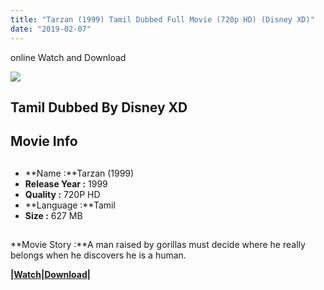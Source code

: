 ```yaml
---
title: "Tarzan (1999) Tamil Dubbed Full Movie (720p HD) (Disney XD)"
date: "2019-02-07"
---
```


online Watch and Download

[![](https://1.bp.blogspot.com/-Xu6MksGaDPs/WqoqFadRurI/AAAAAAAAAEM/cinaQSGjeRE6M4IXZJyXvnjLeMkuuVGcQCLcBGAs/s640/The_Legend_of_Tarzan_wallpaper.jpg)](https://1.bp.blogspot.com/-Xu6MksGaDPs/WqoqFadRurI/AAAAAAAAAEM/cinaQSGjeRE6M4IXZJyXvnjLeMkuuVGcQCLcBGAs/s1600/The_Legend_of_Tarzan_wallpaper.jpg)

## **Tamil Dubbed By Disney XD**

## Movie Info

## 

- **Name :**Tarzan (1999)
- **Release Year :** 1999
- **Quality :** 720P HD
- **Language :**Tamil
- **Size :** 627 MB

##   
**Movie Story :**A man raised by gorillas must decide where he really belongs when he discovers he is a human.

**|[Watch|Download](https://drive.google.com/open?id=1OvIh77_wX3K3woIiaM9d9xEQx0oGZP2J)|**
